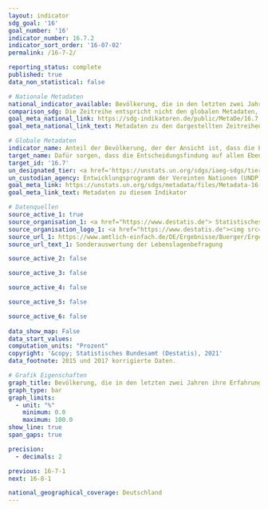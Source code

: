 ```yaml
---
layout: indicator    
sdg_goal: '16'    
goal_number: '16'    
indicator_number: 16.7.2    
indicator_sort_order: '16-07-02'    
permalink: /16-7-2/    

reporting_status: complete    
published: true    
data_non_statistical: false    

# Nationale Metadaten    
national_indicator_available: Bevölkerung, die in den letzten zwei Jahren ihre Erfahrungen mit öffentlichen Einrichtungen als diskriminierungsfrei erachtet    
comparison_sdg: Die Zeitreihe entspricht nicht den globalen Metadaten, bietet aber zusätzliche Informationen.    
goal_meta_national_link: https://sdg-indikatoren.de/public/MetaDe/16.7.2.pdf    
goal_meta_national_link_text: Metadaten zu den dargestellten Zeitreihen    

# Globale Metadaten    
indicator_name: Anteil der Bevölkerung, der der Ansicht ist, dass die Entscheidungsfindung inklusiv und bedarfsorientiert ist, nach Geschlecht, Alter, Menschen mit Behinderungen und Bevölkerungsgruppen    
target_name: Dafür sorgen, dass die Entscheidungsfindung auf allen Ebenen bedarfsorientiert, inklusiv, partizipatorisch und repräsentativ ist    
target_id: '16.7'    
un_designated_tier: <a href='https://unstats.un.org/sdgs/iaeg-sdgs/tier-classification/' title='Klicken Sie hier um weitere Informationen zur UN-Tier-Klassifikation zu erhalten.'  target='_blank'>Tier II</a>    
un_custodian_agency: Entwicklungsprogramm der Vereinten Nationen (UNDP)    
goal_meta_link: https://unstats.un.org/sdgs/metadata/files/Metadata-16-07-02.pdf    
goal_meta_link_text: Metadaten zu diesem Indikator        

# Datenquellen
source_active_1: true
source_organisation_1: <a href="https://www.destatis.de"> Statistisches Bundesamt (Destatis) </a>
source_organisation_logo_1: <a href="https://www.destatis.de"><img src="https://g205sdgs.github.io/sdg-indicators/public/OrgImgDe/destatis.png" alt="Logo destatis" style="height:60px; width:148px"/></a>
source_url_1: https://www.amtlich-einfach.de/DE/Ergebnisse/Buerger/Ergebnisse_node.html
source_url_text_1: Sonderauswertung der Lebenslagenbefragung

source_active_2: false

source_active_3: false

source_active_4: false

source_active_5: false

source_active_6: false
    
data_show_map: False    
data_start_values:     
computation_units: "Prozent"    
copyright: '&copy; Statistisches Bundesamt (Destatis), 2021'    
data_footnote: 2015 und 2017 korrigierte Daten.    

# Grafik Eigenschaften    
graph_title: Bevölkerung, die in den letzten zwei Jahren ihre Erfahrungen mit öffentlichen Einrichtungen als diskriminierungsfrei erachtet    
graph_type: bar    
graph_limits:
  - unit: "%"
    minimum: 0.0
    maximum: 100.0
show_line: true
span_gaps: true

precision:
  - decimals: 2    

previous: 16-7-1    
next: 16-8-1    

national_geographical_coverage: Deutschland    
---
```


<span></span>
